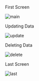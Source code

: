 First Screen

![main](https://github.com/Dpehect/Flutter-Firebase-CRUD/assets/105203804/9f5a16cc-2532-4ce8-a5e6-f84cf667059b)

Updating Data

![update](https://github.com/Dpehect/Flutter-Firebase-CRUD/assets/105203804/55461cd8-66f9-4929-bc0b-435e13bc89de)

Deleting Data

![delete](https://github.com/Dpehect/Flutter-Firebase-CRUD/assets/105203804/f4b0496a-7c3f-4fb5-be80-811b8876d6b5)

Last Screen


![last](https://github.com/Dpehect/Flutter-Firebase-CRUD/assets/105203804/04e55275-3463-42e3-82de-bae6f17e1ac0)
